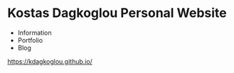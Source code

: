 # Kostas Dagkoglou Personal Website

- Information
- Portfolio
- Blog

https://kdagkoglou.github.io/
